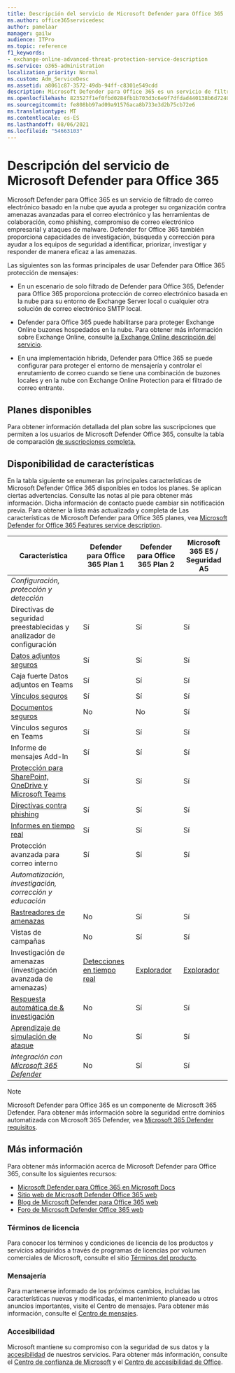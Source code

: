 ```yaml
---
title: Descripción del servicio de Microsoft Defender para Office 365
ms.author: office365servicedesc
author: pamelaar
manager: gailw
audience: ITPro
ms.topic: reference
f1_keywords:
- exchange-online-advanced-threat-protection-service-description
ms.service: o365-administration
localization_priority: Normal
ms.custom: Adm_ServiceDesc
ms.assetid: a8061c87-3572-49db-94ff-c8301e549cdd
description: Microsoft Defender para Office 365 es un servicio de filtrado de correo electrónico basado en la nube que ayuda a proteger su organización contra malware y virus desconocidos al proporcionar una protección sólida de día cero e incluye características para proteger su organización de vínculos dañinos en tiempo real.
ms.openlocfilehash: 823527f1ef0fbd0284fb1b703d3c6e9f7dfdad440138b6d724077ad5badb9bca
ms.sourcegitcommit: fe808bb97ad09a91576aca8b733e3d2b75cb72e6
ms.translationtype: MT
ms.contentlocale: es-ES
ms.lasthandoff: 08/06/2021
ms.locfileid: "54663103"
---
```

# <a name="microsoft-defender-for-office-365-service-description"></a>Descripción del servicio de Microsoft Defender para Office 365

Microsoft Defender para Office 365 es un servicio de filtrado de correo electrónico basado en la nube que ayuda a proteger su organización contra amenazas avanzadas para el correo electrónico y las herramientas de colaboración, como phishing, compromiso de correo electrónico empresarial y ataques de malware. Defender for Office 365 también proporciona capacidades de investigación, búsqueda y corrección para ayudar a los equipos de seguridad a identificar, priorizar, investigar y responder de manera eficaz a las amenazas.

Las siguientes son las formas principales de usar Defender para Office 365 protección de mensajes:

- En un escenario de solo filtrado de Defender para Office 365, Defender para Office 365 proporciona protección de correo electrónico basada en la nube para su entorno de Exchange Server local o cualquier otra solución de correo electrónico SMTP local.

- Defender para Office 365 puede habilitarse para proteger Exchange Online buzones hospedados en la nube. Para obtener más información sobre Exchange Online, consulte [la Exchange Online descripción del servicio](exchange-online-service-description/exchange-online-service-description.md).

- En una implementación híbrida, Defender para Office 365 se puede configurar para proteger el entorno de mensajería y controlar el enrutamiento de correo cuando se tiene una combinación de buzones locales y en la nube con Exchange Online Protection para el filtrado de correo entrante.

## <a name="available-plans"></a>Planes disponibles

Para obtener información detallada del plan sobre las suscripciones que permiten a los usuarios de Microsoft Defender Office 365, consulte la tabla de comparación [de suscripciones completa.](https://go.microsoft.com/fwlink/?linkid=2139145)

## <a name="feature-availability"></a>Disponibilidad de características

En la tabla siguiente se enumeran las principales características de Microsoft Defender Office 365 disponibles en todos los planes. Se aplican ciertas advertencias. Consulte las notas al pie para obtener más información. Dicha información de contacto puede cambiar sin notificación previa. Para obtener la lista más actualizada y completa de Las características de Microsoft Defender para Office 365 planes, vea [Microsoft Defender for Office 365 Features service description](microsoft-defender-for-office-365-features.md).

| Característica | Defender para Office 365 Plan 1 | Defender para Office 365 Plan 2 | Microsoft 365 E5 / Seguridad A5 |
|---------|--------------------------------|--------------------------------|--------------------------------|
| *Configuración, protección y detección* | | | |
| Directivas de seguridad preestablecidas y analizador de configuración | Sí | Sí | Sí |
| [Datos adjuntos seguros](microsoft-defender-for-office-365-features.md#safe-attachments) | Sí | Sí | Sí |
| Caja fuerte Datos adjuntos en Teams | Sí | Sí | Sí |
| [Vínculos seguros](microsoft-defender-for-office-365-features.md#safe-links) | Sí | Sí | Sí |
| [Documentos seguros](microsoft-defender-for-office-365-features.md#safe-documents) | No | No | Sí |
| Vínculos seguros en Teams | Sí | Sí | Sí |
| Informe de mensajes Add-In | Sí | Sí | Sí |
| [Protección para SharePoint, OneDrive y Microsoft Teams](microsoft-defender-for-office-365-features.md#protection-for-sharepoint-onedrive-and-microsoft-teams) | Sí | Sí | Sí |
| [Directivas contra phishing](microsoft-defender-for-office-365-features.md#anti-phishing-policies) | Sí | Sí | Sí |
| [Informes en tiempo real](microsoft-defender-for-office-365-features.md#real-time-reports) | Sí | Sí | Sí |
| Protección avanzada para correo interno | Sí | Sí | Sí |
| *Automatización, investigación, corrección y educación* | | | |
| [Rastreadores de amenazas](microsoft-defender-for-office-365-features.md#threat-trackers) | No | Sí | Sí |
| Vistas de campañas | No | Sí | Sí |
| Investigación de amenazas (investigación avanzada de amenazas) | [Detecciones en tiempo real](microsoft-defender-for-office-365-features.md#real-time-detections) | [Explorador](microsoft-defender-for-office-365-features.md#threat-explorer) | [Explorador](microsoft-defender-for-office-365-features.md#threat-explorer) |
| [Respuesta automática de & investigación](microsoft-defender-for-office-365-features.md#automated-investigation--response) | No | Sí | Sí |
| [Aprendizaje de simulación de ataque](microsoft-defender-for-office-365-features.md#attack-simulation-training) | No | Sí | Sí |
| *Integración con [Microsoft 365 Defender](/microsoft-365/security/defender/microsoft-365-defender)* | No | Sí | Sí |

> [!NOTE]
> Microsoft Defender para Office 365 es un componente de Microsoft 365 Defender. Para obtener más información sobre la seguridad entre dominios automatizada con Microsoft 365 Defender, vea [Microsoft 365 Defender requisitos](/microsoft-365/security/mtp/prerequisites).

## <a name="learn-more"></a>Más información

Para obtener más información acerca de Microsoft Defender para Office 365, consulte los siguientes recursos:

- [Microsoft Defender para Office 365 en Microsoft Docs](/microsoft-365/security/office-365-security/defender-for-office-365)
- [Sitio web de Microsoft Defender Office 365 web](https://www.microsoft.com/security/business/threat-protection/office-365-defender)
- [Blog de Microsoft Defender para Office 365 web](https://techcommunity.microsoft.com/t5/microsoft-defender-for-office/bg-p/MicrosoftDefenderforOffice365Blog)
- [Foro de Microsoft Defender Office 365 web](https://techcommunity.microsoft.com/t5/microsoft-defender-for-office/bd-p/MicrosoftDefenderforOffice365)

### <a name="licensing-terms"></a>Términos de licencia

Para conocer los términos y condiciones de licencia de los productos y servicios adquiridos a través de programas de licencias por volumen comerciales de Microsoft, consulte el sitio [Términos del producto](https://www.microsoft.com/licensing/terms/).

### <a name="messaging"></a>Mensajería 

Para mantenerse informado de los próximos cambios, incluidas las características nuevas y modificadas, el mantenimiento planeado u otros anuncios importantes, visite el Centro de mensajes. Para obtener más información, consulte el [Centro de mensajes](/microsoft-365/admin/manage/message-center).

### <a name="accessibility"></a>Accesibilidad

Microsoft mantiene su compromiso con la seguridad de sus datos y la [accesibilidad](https://www.microsoft.com/trust-center/compliance/accessibility) de nuestros servicios. Para obtener más información, consulte el [Centro de confianza de Microsoft](https://www.microsoft.com/trust-center) y el [Centro de accesibilidad de Office](https://support.office.com/article/ecab0fcf-d143-4fe8-a2ff-6cd596bddc6d).
